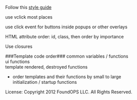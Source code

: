 Follow this
[style guide](https://github.com/meteor/meteor/wiki/Meteor-Style-Guide)

use vclick most places

use click event for buttons inside popups or other overlays

HTML attribute order: id, class, then order by importance

Use closures


###Template code order###
common variables / functions  
ui functions  
template rendered, destroyed functions  
- order templates and their functions by small to large  
initialization / startup functions

License: Copyright 2012 FoundOPS LLC. All Rights Reserved.
